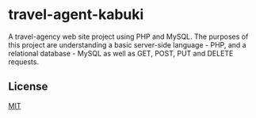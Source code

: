 # travel-agent-kabuki
A travel-agency web site project using PHP and MySQL. The purposes of this project are understanding a basic server-side language - PHP, and a relational database - MySQL as well as GET, POST, PUT and DELETE requests.

## License
[MIT](https://choosealicense.com/licenses/mit/)
